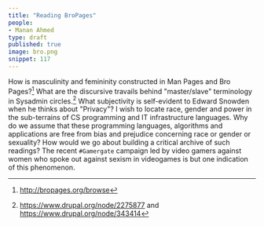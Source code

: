 ```yaml
---
title: "Reading BroPages"
people:
- Manan Ahmed
type: draft
published: true
image: bro.png
snippet: 117
---
```


How is masculinity and femininity constructed in Man Pages and Bro Pages?[^1]
What are the discursive travails behind "master/slave" terminology in Sysadmin
circles.[^2] What subjectivity is self-evident to Edward Snowden when he
thinks about "Privacy"? I wish to locate race, gender and power in the
sub-terrains of CS programming and IT infrastructure languages. Why do we
assume that these programming languages, algorithms and applications are free
from bias and prejudice concerning race or gender or sexuality? How would we
go about building a critical archive of such readings? The recent `#Gamergate`
campaign led by video gamers against women who spoke out against sexism in
videogames is but one indication of this phenomenon.

[^1]: <http://bropages.org/browse>
[^2]: <https://www.drupal.org/node/2275877> and <https://www.drupal.org/node/343414>

